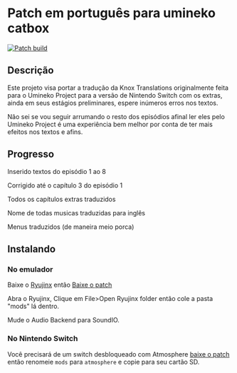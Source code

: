 # Patch em português para umineko catbox

[![Patch build](https://github.com/ooa113y/umineko-catbox-english/actions/workflows/main.yml/badge.svg)](https://github.com/Vmarcelo49/umineko-catbox-ptbr/actions/workflows/main.yml)

## Descrição
Este projeto visa portar a tradução da Knox Translations originalmente feita para o Umineko Project para a versão de Nintendo Switch com os extras, ainda em seus estágios preliminares, espere inúmeros erros nos textos.

Não sei se vou seguir arrumando o resto dos episódios afinal ler eles pelo Umineko Project é uma experiência bem melhor por conta de ter mais efeitos nos textos e afins.

## Progresso
Inserido textos do episódio 1 ao 8

Corrigido até o capítulo 3 do episódio 1

Todos os capítulos extras traduzidos

Nome de todas musicas traduzidas para inglês

Menus traduzidos (de maneira meio porca)


## Instalando

### No emulador

Baixe o [Ryujinx](https://ryujinx.org/) então
[Baixe o patch](../../releases/latest/download/patch.zip)

Abra o Ryujinx, Clique em File>Open Ryujinx folder então cole a pasta "mods" lá dentro.

Mude o Audio Backend para SoundIO.

### No Nintendo Switch

Você precisará de um switch desbloqueado com Atmosphere
[baixe o patch](../../releases/latest/download/patch.zip) então renomeie `mods` para `atmosphere` e copie para seu cartão SD.
